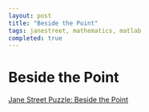 ```yaml
---
layout: post
title: "Beside the Point"
tags: janestreet, mathematics, matlab
completed: true
---
```


# Beside the Point

[Jane Street Puzzle: Beside the Point](https://www.janestreet.com/puzzles/beside-the-point-index/)